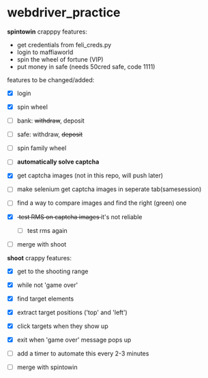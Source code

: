 # webdriver_practice

**spintowin** crapppy features:

- get credentials from feli_creds.py
- login to maffiaworld
- spin the wheel of fortune (VIP)
- put money in safe (needs 50cred safe, code 1111)

features to be changed/added:

- [x] login
- [x] spin wheel
- [ ] bank: <del>withdraw</del>, deposit
- [ ] safe: withdraw, <del>deposit</del>
- [ ] spin family wheel
- [ ] **automatically solve captcha**
- [x] get captcha images (not in this repo, will push later)
- [ ] make selenium get captcha images in seperate tab(samesession)
- [ ] find a way to compare images and find the right (green) one
- [x] <del> test RMS on captcha images </del> it's not reliable
	- [ ] test rms again
- [ ] merge with shoot


**shoot** crappy features:

- [x] get to the shooting range
- [x] while not 'game over'
- [x] find target elements
- [x] extract target positions ('top' and 'left')
- [x] click targets when they show up
- [x] exit when 'game over' message pops up
- [ ] add a timer to automate this every 2-3 minutes
- [ ] merge with spintowin




